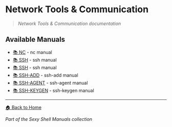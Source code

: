# Network Tools & Communication

> *Network Tools & Communication documentation*

## Available Manuals

- [📚 NC](./nc.html) - nc manual
- [📚 SSH](./ssh.html) - ssh manual
- [📚 SSH](./ssh.html) - ssh manual
- [📚 SSH-ADD](./ssh-add.html) - ssh-add manual
- [📚 SSH-AGENT](./ssh-agent.html) - ssh-agent manual
- [📚 SSH-KEYGEN](./ssh-keygen.html) - ssh-keygen manual


---

[🏠 Back to Home](../index.html)

*Part of the Sexy Shell Manuals collection*
